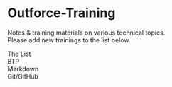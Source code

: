 # Outforce-Training
Notes & training materials on various technical topics.<br>
Please add new trainings to the list below.<br>

The List<br>
BTP<br>
Markdown<br>
Git/GitHub<br>
